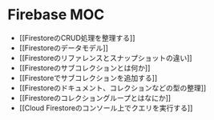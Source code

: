 # Firebase MOC

- [[FirestoreのCRUD処理を整理する]]
- [[Firestoreのデータモデル]]
- [[Firestoreのリファレンスとスナップショットの違い]]
- [[Firestoreのサブコレクションとは何か]]
- [[Firestoreでサブコレクションを追加する]]
- [[Firestoreのドキュメント、コレクションなどの型の整理]]
- [[Firestoreのコレクショングループとはなにか]]
- [[Cloud Firestoreのコンソール上でクエリを実行する]]

